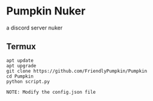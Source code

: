 # Pumpkin Nuker
a discord server nuker




<h2>Termux</h2>

```
apt update
apt upgrade
git clone https://github.com/FriendlyPumpkin/Pumpkin
cd Pumpkin
python script.py

NOTE: Modify the config.json file
```
